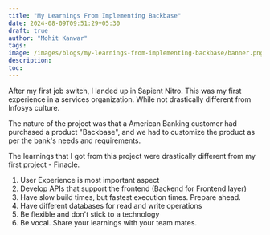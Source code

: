 ```yaml
---
title: "My Learnings From Implementing Backbase"
date: 2024-08-09T09:51:29+05:30
draft: true
author: "Mohit Kanwar"
tags:
image: /images/blogs/my-learnings-from-implementing-backbase/banner.png
description:
toc:
---
```


After my first job switch, I landed up in Sapient Nitro. This was my first experience in a services organization. While not drastically different from Infosys culture. 

The nature of the project was that a American Banking customer had purchased a product "Backbase", and we had to customize the product as per the bank's needs and requirements.

The learnings that I got from this project were drastically different from my first project - Finacle.

1. User Experience is most important aspect
1. Develop APIs that support the frontend (Backend for Frontend layer)
1. Have slow build times, but fastest execution times. Prepare ahead.
1. Have different databases for read and write operations
1. Be flexible and don't stick to a technology
1. Be vocal. Share your learnings with your team mates.